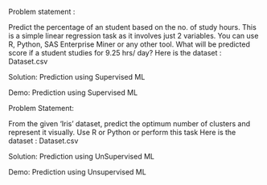 
Problem statement :

Predict the percentage of an student based on the no. of study hours.
This is a simple linear regression task as it involves just 2 variables.
You can use R, Python, SAS Enterprise Miner or any other tool.
What will be predicted score if a student studies for 9.25 hrs/ day?
Here is the dataset : Dataset.csv

Solution: Prediction using Supervised ML

Demo: Prediction using Supervised ML





Problem Statement:

From the given ‘Iris’ dataset, predict the optimum number of clusters and represent it visually.
Use R or Python or perform this task
Here is the dataset : Dataset.csv

Solution: Prediction using UnSupervised ML

Demo: Prediction using Unsupervised ML


